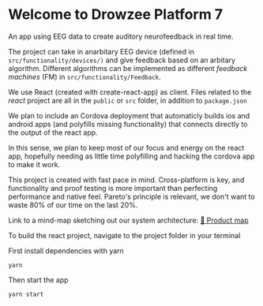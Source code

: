 # Welcome to Drowzee Platform 7

An app using EEG data to create auditory neurofeedback in real time.

The project can take in anarbitary EEG device (defined in `src/functionality/devices/)` and give feedback based on an arbitary algorithm. Different algorithms can be implemented as different *feedback machines* (FM) in `src/functionality/Feedback`.

We use React (created with create-react-app) as client. Files related to the *react* project are all in the `public` or `src` folder, in addition to `package.json`

We plan to include an Cordova deployment that automaticly builds ios and android apps (and polyfills missing functionality) that connects directly to the output of the react app.

In this sense, we plan to keep most of our focus and energy on the react app, hopefully needing as little time polyfilling and hacking the cordova app to make it work.

This project is created with fast pace in mind. Cross-platform is key, and functionality and proof testing is more important than perfecting performance and native feel. Pareto's principle is relevant, we don't want to waste 80% of our time on the last 20%.

Link to a mind-map sketching out our system architecture: [📕 Product map](https://www.draw.io/?state=%7B%22ids%22:%5B%221kcxykYMVjBlMK2Faz9EngK3_xb9We_w7%22%5D,%22action%22:%22open%22,%22userId%22:%22103603540184261131413%22%7D#G1kcxykYMVjBlMK2Faz9EngK3_xb9We_w7)


To build the react project, navigate to the project folder in your terminal

First install dependencies with yarn

```
yarn
```

Then start the app
```
yarn start
```